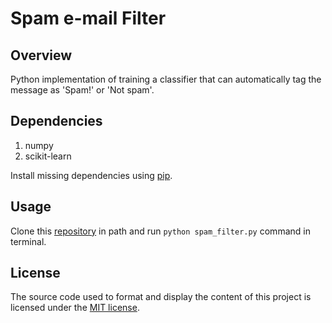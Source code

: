 # Spam e-mail Filter

## Overview
Python implementation of training a classifier that can automatically tag the message as 'Spam!' or 'Not spam'.


## Dependencies
1. numpy
2. scikit-learn

Install missing dependencies using [pip](https://pypi.org/project/pip/).


## Usage
Clone this [repository](https://github.com/harishrb/Haberman-Cancer-Survival-EDA) in path and run ``python spam_filter.py`` command in terminal.



## License
The source code used to format and display the content of this project is licensed under the [MIT license](https://opensource.org/licenses/mit-license.php).
